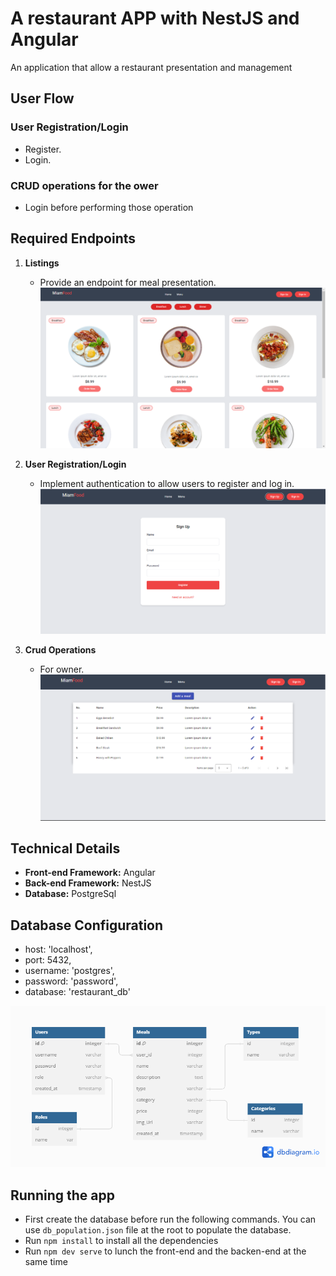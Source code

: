 # A restaurant APP with NestJS and Angular

An application that allow a restaurant presentation and management

## User Flow

### User Registration/Login
- Register.
- Login.

### CRUD operations for the ower
- Login before performing those operation

## Required Endpoints

1. **Listings**
   - Provide an endpoint for meal presentation.
   ![](./presentation_images/meal_listing.png)
  
2. **User Registration/Login**
   - Implement authentication to allow users to register and log in.
    ![](./presentation_images/signup_page.png)
3. **Crud Operations**
   - For owner.
	![](./presentation_images/add_delete.png)



## Technical Details
- **Front-end Framework:** Angular
- **Back-end Framework:** NestJS
- **Database:** PostgreSql


## Database Configuration
- host: 'localhost',
- port: 5432,
- username: 'postgres',
- password: 'password',
- database: 'restaurant_db' 

![](./presentation_images/restaurant_db.png)


## Running the app 
- First create the database before run the following commands. You can use `db_population.json` file at the root to populate the database.
- Run `npm install` to install all the dependencies
- Run `npm dev serve` to lunch the front-end and the backen-end at the same time

